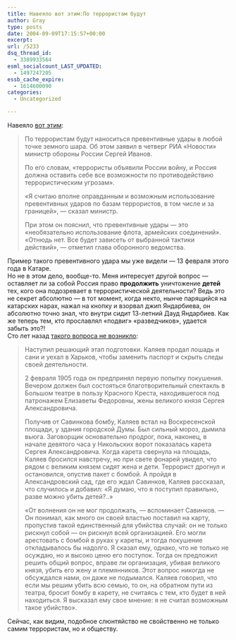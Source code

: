 ```yaml
---
title: Навеяло вот этим:По террористам будут
author: Gray
type: posts
date: 2004-09-09T17:15:57+00:00
excerpt:
url: /5233
dsq_thread_id:
  - 3389933564
esml_socialcount_LAST_UPDATED:
  - 1497247205
essb_cache_expire:
  - 1614600090
categories:
  - Uncategorized

---
```








Навеяло <a href="http://lenta.ru/terror/2004/09/09/ivanov/" target="_blank">вот этим</a>:

> По террористам будут наноситься превентивные удары в любой точке земного шара. Об этом заявил в четверг РИА &#171;Новости&#187; министр обороны России Сергей Иванов.
> 
> По его словам, &#171;террористы объявили России войну, и Россия должна оставить себе все возможности по противодействию террористическим угрозам&#187;.
> 
> &#171;Я считаю вполне оправданным и возможным использование превентивных ударов по базам террористов, в том числе и за границей&#187;, &#8212; сказал министр.
> 
> При этом он пояснил, что превентивные удары &#8212; это &#171;необязательно использование флота, армейских соединений&#187;. &#171;Отнюдь нет. Все будет зависеть от выбранной тактики действий&#187;, &#8212; отметил глава оборонного ведомства.

Пример такого превентивного удара мы уже видели &#8212; 13 февраля этого года в Катаре.  
Но не в этом дело, вообще-то. Меня интересует другой вопрос &#8212; оставляет ли за собой Россия право **продолжить** уничтожение **детей** тех, кого она подозревает в террористической деятельности? Ведь это не секрет абсолютно &#8212; в тот момент, когда некто, нынче парящийся на катарских нарах, нажал на кнопку и взорвал джип Яндарбиева, он абсолютно точно знал, что внутри сидит 13-летний Дауд Яндарбиев. Как же теперь тем, кто прославлял &#171;подвиг&#187; &#171;разведчиков&#187;, удается забыть это?!  
Сто лет назад  <a href="http://www.peoples.ru/state/criminal/killer/kalyaev/" target="_blank">такого вопроса не возникло</a>:

> Наступил решающий этап подготовки. Каляев продал лошадь и сани и уехал в Харьков, чтобы заменить паспорт и скрыть следы своей деятельности.
> 
> 2 февраля 1905 года он предпринял первую попытку покушения. Вечером должен был состояться благотворительный спектакль в Большом театре в пользу Красного Креста, находившегося под патронажем Елизаветы Федоровны, жены великого князя Сергея Александровича.
> 
> Получив от Савинкова бомбу, Каляев встал на Воскресенской площади, у здания городской Думы. Был сильный мороз, дымила вьюга. Заговорщик основательно продрог, пока, наконец, в начале девятого часа у Никольских ворот показалась карета Сергея Александровича. Когда карета свернула на площадь, Каляев бросился навстречу, но при свете фонарей увидел, что рядом с великим князем сидят жена и дети. Террорист дрогнул и остановился, опустив пакет с бомбой. А пройдя в Александровский сад, где его ждал Савинков, Каляев рассказал, что случилось и добавил: &#171;Я думаю, что я поступил правильно, разве можно убить детей?..&#187;
> 
> &#171;От волнения он не мог продолжать, &#8212; вспоминает Савинков. &#8212; Он понимал, как много он своей властью поставил на карту, пропустив такой единственный для убийства случай: он не только рискнул собой &#8212; он рискнул всей организацией. Его могли арестовать с бомбой в руках у кареты, и тогда покушение откладывалось бы надолго. Я сказал ему, однако, что не только не осуждаю, но и высоко ценю его поступок. Тогда он предложил решить общий вопрос, вправе ли организация, убивая великого князя, убить его жену и племянников. Этот вопрос никогда не обсуждался нами, он даже не подымался. Каляев говорил, что если мы решим убить всю семью, то он, на обратном пути из театра, бросит бомбу в карету, не считаясь с тем, кто будет в ней находиться. Я высказал ему свое мнение: я не считал возможным такое убийство&#187;.

Сейчас, как видим, подобное слюнтяйство не свойственно не только самим террористам, но и обществу.